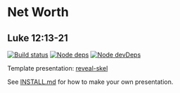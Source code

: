 # Net Worth
## Luke 12:13-21

[![Build status](https://api.travis-ci.com/sermons/net-worth.svg)](https://travis-ci.com/github/sermons/net-worth)
[![Node deps](https://david-dm.org/sermons/net-worth.svg)](https://david-dm.org/sermons/net-worth)
[![Node devDeps](https://david-dm.org/sermons/net-worth/dev-status.svg)](https://david-dm.org/sermons/net-worth?type=dev)

Template presentation: [reveal-skel](https://github.com/sermons/reveal-skel)

See [INSTALL.md](INSTALL.md)
for how to make your own presentation.
